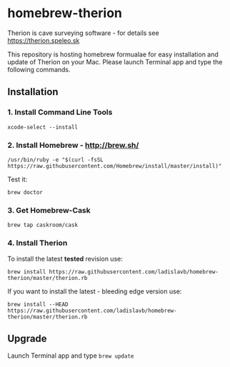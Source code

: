 # homebrew-therion

Therion is cave surveying software - for details see https://therion.speleo.sk

This repository is hosting homebrew formualae for easy installation and update of Therion on your Mac. Please launch Terminal app and type the following commands.

## Installation

### 1. Install Command Line Tools

`xcode-select --install`

### 2. Install Homebrew - http://brew.sh/

`/usr/bin/ruby -e "$(curl -fsSL https://raw.githubusercontent.com/Homebrew/install/master/install)"`

Test it:

`brew doctor`

### 3. Get Homebrew-Cask

`brew tap caskroom/cask`

### 4. Install Therion

To install the latest **tested** revision use:

`brew install https://raw.githubusercontent.com/ladislavb/homebrew-therion/master/therion.rb`

If you want to install the latest - bleeding edge version use:

`brew install --HEAD https://raw.githubusercontent.com/ladislavb/homebrew-therion/master/therion.rb`

## Upgrade

Launch Terminal app and type `brew update`